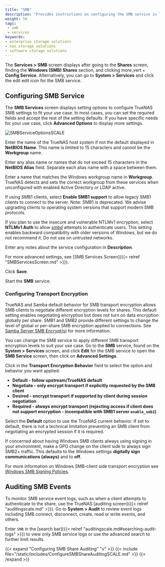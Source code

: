 ```yaml
---
title: "SMB"
description: "Provides instructions on configuring the SMB service in TrueNAS."
weight: 50
tags:
 - smb
 - services
keywords:
- enterprise storage solutions
- nas storage solutions
- software storage solutions
---
```


The **Services > SMB** screen displays after going to the **Shares** screen, finding the **Windows (SMB) Shares** section, and clicking <span class="material-icons">more_vert</span> + **Config Service**.
Alternatively, you can go to **System > Services** and click the <span class="material-icons">edit</span> edit icon for the SMB service.

## Configuring SMB Service
The **SMB Services** screen displays setting options to configure TrueNAS SMB settings to fit your use case. 
In most cases, you can set the required fields and accept the rest of the setting defaults. If you have specific needs for your use case, click **Advanced Options** to display more settings.

![SMBServiceOptionsSCALE](/images/SCALE/SystemSettings/SMBServiceOptionsSCALE.png "SMB Service Options")

Enter the name of the TrueNAS host system if not the default displayed in **NetBIOS Name**. This name is limited to 15 characters and cannot be the **Workgroup** name.

Enter any alias name or names that do not exceed 15 characters in the **NetBIOS Alias** field. Separate each alias name with a space between them.

Enter a name that matches the Windows workgroup name in **Workgroup**. TrueNAS detects and sets the correct workgroup from these services when unconfigured with enabled Active Directory or LDAP active.

If using SMB1 clients, select **Enable SMB1 support** to allow legacy SMB1 clients to connect to the server. Note: SMB1 is deprecated. We advise upgrading clients to operating system versions that support modern SMB protocols.

If you plan to use the insecure and vulnerable NTLMv1 encryption, select **NTLMv1 Auth** to allow [smbd](https://www.samba.org/samba/docs/current/man-html/smbd.8.html) attempts to authenticate users.
This setting enables backward compatibility with older versions of Windows, but we do not recommend it. Do not use on untrusted networks.

Enter any notes about the service configuration in **Description**.

For more advanced settings, see [SMB Services Screen]({{< relref "SMBServicesScreen.md" >}}).

Click **Save**.

Start the **SMB** service.

### Configuring Transport Encryption
TrueNAS and Samba default behavior for SMB transport encryption allows SMB clients to negotiate different encryption levels for shares.
This default setting enables negotiating encryption but does not turn on data encryption globally per share.
SMB1 and SMB2 provide different settings to change the level of global or per-share SMB encryption applied to connections.
See [Samba Server SMB Encrypt(s)](https://www.samba.org/samba/docs/current/man-html/smb.conf.5.html#SERVERSMBENCRYPT) for more information.

You can change the SMB service to apply different SMB transport encryption levels to suit your use case. 
Go to the **SMB** service, found on the **System  > Services** screen, and click **Edit** for the SMB service to open the **SMB Service** screen, then click on **Advanced Settings**.

Click in the **Transport Encryption Behavior** field to select the option and behavior you want applied:

* **Default - follow upstream/TrueNAS default**
* **Negotiate - only encrypt transport if explicitly requested by the SMB client**
* **Desired - encrypt transport if supported by client during session negotiation**
* **Required - always encrypt transport (rejecting access if client does not support encryption - incompatible with SMB1 server `enable_smb1`)**

Select the **Default** option to use the TrueNAS current behavior.
If set to default, there is not a technical limitation preventing an SMB client from negotiating an encrypted session if it is required.

If concerned about having Windows SMB clients always using signing in your environment, make a GPO change on the client side to always sign SMB2+ traffic.
This defaults to the Windows settings **digitally sign communications (always)** and to **off**.

For more information on Windows SMB-client side transport encryption see [Windows SMB Signing Policies](https://learn.microsoft.com/en-us/troubleshoot/windows-server/networking/overview-server-message-block-signing#policy-locations-for-smb-signing).

## Auditing SMB Events

To monitor SMB service event logs, such as when a client attempts to authenticate to the share, use the TrueNAS [auditing screen]({{< relref "auditingscale.md" >}}).
Go to **System > Audit** to review event logs including SMB connect, disconnect, create, read or write events, and others.

Enter `SMB` in the [search bar]({{< relref "auditingscale.md#searching-audit-logs" >}}) to view only SMB service logs or use the advanced search to further limit results.

{{< expand "Configuring SMB Share Auditing" "v" >}}
{{< include file="/static/includes/ConfigureSMBShareAuditingSCALE.md" >}}
{{< /expand >}}
